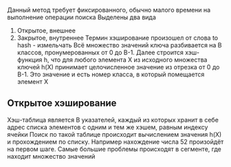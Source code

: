 Данный метод требует фиксированного, обычно малого времени на выполнение операции поиска
Выделены два вида
1. Открытое, внешнее
2. Закрытое, внутреннее
Термин хэширование произошел от слова to hash - измельчать
Всё множество значений ключа разбивается на B классов, пронумерованных от 0 до B-1. Далее строится хэш-функция h, что для любого элемента X из исходного множества ключей h(X) принимает целочисленное значение из отрезка от 0 до B-1. Это значение и есть номер класса, в который помещается элемент X
## Открытое хэширование
Хэш-таблица является B указателей, каждый из которых хранит в себе адрес списка элементов с одним и тем же хэшем, равным индексу ячейки
Поиск по такой таблице происходит вычислением значения h(X) и прохождением по списку. Например нахождение числа 52 произойдёт на первом шаге. Самые большие проблемы происходят в сегменте, где находит множество значений